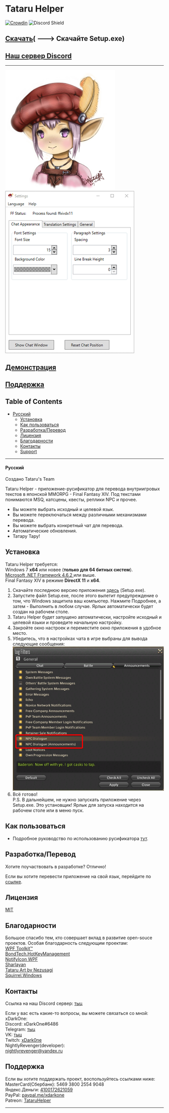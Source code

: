 # Tataru Helper

[![Crowdin](https://badges.crowdin.net/tataru-helper/localized.svg)](https://crowdin.com/project/tataru-helper) ![Discord Shield](https://discordapp.com/api/guilds/592039000538349569/widget.png?style=shield)

## [Скачать](https://github.com/NightlyRevenger/TataruHelper/releases/latest)( \---> Скачайте Setup.exe)

## [Наш сервер Discord](https://discord.gg/bSrpbd9)

* * *

![TataruHead](./Tataru_img.png) ![LiveAction](./LiveAction.gif)

[Демонстрация](https://youtu.be/7HiQXzmkQuw)
- 
[Поддержка](https://github.com/NightlyRevenger/TataruHelper/blob/master/README.md#support)
- 
## Table of Contents

* [Русский](#русский) 
   * [Установка](#поддержка)
   * [Как пользоваться](#как-пользоваться)
   * [Разработка/Перевод](#разработкаперевод)
   * [Лицензия](#лицензия)
   * [Благодарности](#благодарности)
   * [Контакты](#контакты)
   * [Support](#поддержка)

* * *

#### Русский

Создано Tataru's Team

Tataru Helper - приложение-русификатор для перевода внутриигровых текстов в японской MMORPG - Final Fantasy XIV. Под текстами понимаются MSQ, катсцены, квесты, реплики NPC и прочее.

- Вы можете выбрать исходный и целевой язык.
- Вы можете переключаться между различными механизмами перевода. 
- Вы можете выбрать конкретный чат для перевода. 
- Автоматические обновления.
- Татару Тару!

## Установка

Tataru Helper требуется:  
Windows 7 **x64** или новее (**только для 64 битных систем**).  
[Microsoft .NET Framework 4.6.2 ](https://www.microsoft.com/net/download/dotnet-framework-runtime)или выше.  
Final Fantasy XIV в режиме **DirectX 11** и **x64**.

1. Скачайте последнюю версию приложения [здесь](https://github.com/NightlyRevenger/TataruHelper/releases/latest) (Setup.exe).
2. Запустите файл Setup.exe, после этого вылетит предупреждение о том, что Windows защитила ваш компьютер. Нажмите Подробнее, а затем - Выполнить в любом случае. Ярлык автоматически будет создан на рабочем столе.
3. Tataru Helper будет запущено автоматически, настройте исходный и целевой языки и проведите начальную настройку.
4. Закройте окно настроек и переместите окно приложения в удобное место.
5. Убедитесь, что в настройках чата в игре выбраны для вывода следующие сообщения: ![InGameSettings](./InGameSettings.png) 
6. Всё готово!  
   P.S. В дальнейшем, не нужно запускать приложение через Setup.exe. Это установщик! Ярлык для запуска находится на рабочем столе или в меню пуск.

## Как пользоваться

- Подробное руководство по использованию русификатора [тут](./Guide.MD).

## Разработка/Перевод

Хотите поучаствовать в разработке? Отлично!

Если вы хотите перевести приложение на свой язык, перейдите по [ссылке](https://crowdin.com/project/tataru-helper).

## Лицензия

[MIT](/LICENSE)

## Благодарности

Большое спасибо тем, кто совершает вклад в развитие open-souce проектов. Особая благодарность следующим проектам:  
[WPF Toolkit™](https://github.com/xceedsoftware/wpftoolkit)  
[BondTech.HotKeyManagement](https://github.com/bondtech/HotKey-Manager-for-WinForm-and-WPF-Apps)  
[NotifyIcon WPF](https://bitbucket.org/hardcodet/notifyicon-wpf/)  
[Sharlayan](https://github.com/FFXIVAPP/sharlayan)  
[Tataru Art by Nezusagi](https://www.deviantart.com/nezusagi)  
[Squirrel.Windows](https://github.com/Squirrel/Squirrel.Windows)

## Контакты

Ссылка на наш Discord сервер: [тыц](https://discord.gg/bSrpbd9)

Если у вас есть какие-то вопросы, вы можете связаться со мной:  
xDarkOne:  
Discord: xDarkOne#6486  
Telegram: [тыц](https://t.me/xDarkOne)  
VK: [тыц](https://vk.com/velikov_ra)  
Twitch: [xDark0ne](https://www.twitch.tv/xdark0ne)  
NightlyRevenger(developer):  
<nightlyrevenger@yandex.ru>

## Поддержка

Если вы хотите поддержать проект, воспользуйтесь ссылками ниже:  
MasterCard(Сбербанк): 5469 3800 2554 9048  
Яндекс.Деньги: [4100172621059](https://money.yandex.ru/to/4100172621059)  
PayPal: [paypal.me/xdarkone](https://www.paypal.me/xdarkone)  
Patreon: [TataruHelper](https://www.patreon.com/TataruHelper)

* * *
